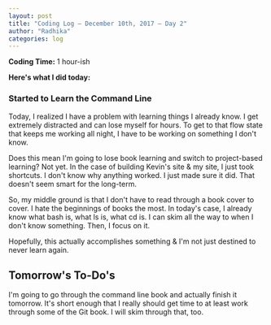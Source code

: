 ```yaml
---
layout: post
title: "Coding Log — December 10th, 2017 — Day 2"
author: "Radhika"
categories: log
---
```


**Coding Time:** 1 hour-ish

**Here's what I did today:**

### Started to Learn the Command Line

Today, I realized I have a problem with learning things I already know. I get extremely distracted and can lose myself for hours. To get to that flow state that keeps me working all night, I have to be working on something I don't know.

Does this mean I'm going to lose book learning and switch to project-based learning? Not yet. In the case of building Kevin's site & my site, I just took shortcuts. I don't know why anything worked. I just made sure it did. That doesn't seem smart for the long-term.

So, my middle ground is that I don't have to read through a book cover to cover. I hate the beginnings of books the most. In today's case, I already know what bash is, what ls is, what cd is. I can skim all the way to when I don't know something. Then, I focus on it.

Hopefully, this actually accomplishes something & I'm not just destined to never learn again.

## Tomorrow's To-Do's

I'm going to go through the command line book and actually finish it tomorrow. It's short enough that I really should get time to at least work through some of the Git book. I will skim through that, too.

